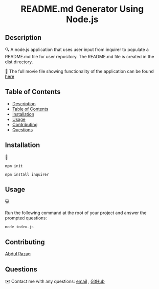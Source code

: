 
<h1 align="center">README.md Generator Using Node.js</h1>
   
  
   
## Description
  
🔍 A node.js application that uses user input from inquirer to populate a README.md file for user repository. The README.md file is created in the dist directory.
  
🎥 The full movie file showing functionality of the application can be found [here](./src/Functionality)  
  

  
## Table of Contents
- [Description](#description)
- [Table of Contents](#table-of-contents)
- [Installation](#installation)
- [Usage](#usage)
- [Contributing](#contributing)
- [Questions](#questions)

## Installation
💾   
  
`npm init`
  
`npm install inquirer`
  
## Usage
💻   
  
Run the following command at the root of your project and answer the prompted questions:
  
`node index.js`

## Contributing
[Abdul Razaq](https://github.com/razaqabdul8)

## Questions
✉️ Contact me with any questions: [email](mailto:razaqabdul8@gmail.com) , [GitHub](https://github.com/razaqabdul8)<br />

    